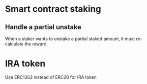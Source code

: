 # Smart contract staking

## Handle a partial unstake

When a staker wants to unstake a partial staked amount, it must re-calculate the reward.


# IRA token

Use ERC1363 instead of ERC20 for IRA token